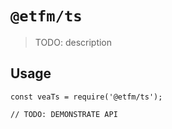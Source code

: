 # `@etfm/ts`

> TODO: description

## Usage

```
const veaTs = require('@etfm/ts');

// TODO: DEMONSTRATE API
```
